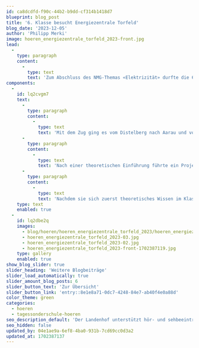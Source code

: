 ```yaml
---
id: ca8dcdfd-f90c-44b2-b9dd-cf314b1418d7
blueprint: blog_post
title: '6. Klasse besucht Energiezentrale Torfeld'
blog_date: '2023-12-05'
author: 'Philipp Merki'
image: hoeren_energiezentrale_torfeld_2023-front.jpg
lead:
  -
    type: paragraph
    content:
      -
        type: text
        text: 'Zum Abschluss des NMG-Themas «Elektrizität» durfte die 6. Klasse der Tagessonderschule Hören einen ausserschulischen Lernort besuchen.'
components:
  -
    id: lq2cvgm7
    text:
      -
        type: paragraph
        content:
          -
            type: text
            text: 'Mit dem Zug ging es vom Distelberg nach Aarau und von dort zu Fuss zur Energiezentrale Torfeld. Das markante schwarze Eniwa-Gebäude kann auch gut erkennen, wer mit dem Zug in Richtung Rupperswil unterwegs ist.'
      -
        type: paragraph
        content:
          -
            type: text
            text: 'Nach einer theoretischen Einführung führte ein Projektleiter die interessierte Gruppe des Landenhofs auf verschiedenen Etagen durch die Räume. Die grossen Speicher, lauten Maschinen und dicken Leitungen zogen die Schüler:innen in den Bann.'
      -
        type: paragraph
        content:
          -
            type: text
            text: 'Nachdem sie sich zuerst theoretisches Wissen im Klassenzimmer angeeignet hatten, war der Ausflug eine willkommene Abwechslung für die Schüler:innen und eine tolle Gelegenheit, den Lernprozess auf praktische Weise abzurunden.'
    type: text
    enabled: true
  -
    id: lq2dbe2q
    images:
      - blog/hoeren/hoeren_energiezentrale_torfeld_2023/hoeren_energiezentrale_torfeld_2023-01.jpg
      - hoeren_energiezentrale_torfeld_2023-03.jpg
      - hoeren_energiezentrale_torfeld_2023-02.jpg
      - hoeren_energiezentrale_torfeld_2023-front-1702387119.jpg
    type: gallery
    enabled: true
show_blog_slider: true
slider_heading: 'Weitere Blogbeiträge'
slider_load_automatically: true
slider_amount_blog_posts: 6
slider_button_text: 'Zur Übersicht'
slider_button_link: 'entry::8e1e8a71-0dc7-4248-84e7-ab40f4e0a88d'
color_theme: green
categories:
  - hoeren
  - tagessonderschule-hoeren
seo_description_default: 'Der Landenhof unterstützt hör- und sehbeeinträchtigte Kinder & Jugendliche in ihrem selbstbestimmten Leben durch Förderung ihrer Fähigkeiten & Entwicklung'
seo_hidden: false
updated_by: 04e1ae9a-6ef8-4ba0-931b-7cd69cc0d3a2
updated_at: 1702387137
---
```

